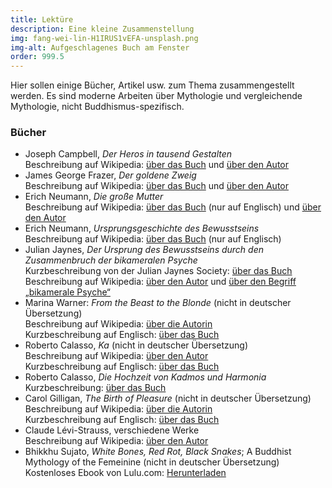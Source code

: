 ```yaml
---
title: Lektüre
description: Eine kleine Zusammenstellung
img: fang-wei-lin-H1IRUS1vEFA-unsplash.png
img-alt: Aufgeschlagenes Buch am Fenster
order: 999.5
---
```


Hier sollen einige Bücher, Artikel usw. zum Thema zusammengestellt werden. Es sind moderne Arbeiten über Mythologie und vergleichende Mythologie, nicht Buddhismus-spezifisch.

### Bücher

- Joseph Campbell, *Der Heros in tausend Gestalten*  
   Beschreibung auf Wikipedia: [über das Buch](https://de.wikipedia.org/wiki/Der_Heros_in_tausend_Gestalten) und [über den Autor](https://de.wikipedia.org/wiki/Joseph_Campbell)
- James George Frazer, *Der goldene Zweig*  
   Beschreibung auf Wikipedia: [über das Buch](https://de.wikipedia.org/wiki/Der_goldene_Zweig) und [über den Autor](https://de.wikipedia.org/wiki/James_George_Frazer)
- Erich Neumann, *Die große Mutter*  
   Beschreibung auf Wikipedia: [über das Buch](https://en.wikipedia.org/wiki/The_Great_Mother) (nur auf Englisch) und [über den Autor](https://de.wikipedia.org/wiki/Erich_Neumann_(Mediziner))
- Erich Neumann, *Ursprungsgeschichte des Bewusstseins*  
   Beschreibung auf Wikipedia: [über das Buch](https://en.wikipedia.org/wiki/The_Origins_and_History_of_Consciousness) (nur auf Englisch)
- Julian Jaynes, *Der Ursprung des Bewusstseins durch den Zusammenbruch der bikameralen Psyche*  
   Kurzbeschreibung von der Julian Jaynes Society: [über das Buch](https://www.julianjaynes.org/resources/books/ooc/de/)  
   Beschreibung auf Wikipedia: [über den Autor](https://de.wikipedia.org/wiki/Julian_Jaynes) und [über den Begriff „bikamerale Psyche“](https://de.wikipedia.org/wiki/Bikamerale_Psyche)
- Marina Warner: *From the Beast to the Blonde* (nicht in deutscher Übersetzung)  
   Beschreibung auf Wikipedia: [über die Autorin](https://de.wikipedia.org/wiki/Marina_Warner)  
   Kurzbeschreibung auf Englisch: [über das Buch](https://www.marinawarner.com/book/from-the-beast-to-the-blonde-on-fairy-tales-and-their-tellers/)
- Roberto Calasso, *Ka* (nicht in deutscher Übersetzung)  
   Beschreibung auf Wikipedia: [über den Autor](https://de.wikipedia.org/wiki/Roberto_Calasso)  
   Kurzbeschreibung auf Englisch: [über das Buch](https://www.goodreads.com/book/show/163014.Ka)
- Roberto Calasso, *Die Hochzeit von Kadmos und Harmonia*  
   Kurzbeschreibung: [über das Buch](https://www.buch7.de/produkt/die-hochzeit-von-kadmos-und-harmonia-roberto-calasso/1026636428?ean=9783518467084)
- Carol Gilligan, *The Birth of Pleasure* (nicht in deutscher Übersetzung)  
   Beschreibung auf Wikipedia: [über die Autorin](https://de.wikipedia.org/wiki/Carol_Gilligan)  
   Kurzbeschreibung auf Englisch: [über das Buch](https://www.goodreads.com/book/show/827917.The_Birth_of_Pleasure)
- Claude Lévi-Strauss, verschiedene Werke  
   Beschreibung auf Wikipedia: [über den Autor](https://de.wikipedia.org/wiki/Claude_L%C3%A9vi-Strauss)
- Bhikkhu Sujato, *White Bones, Red Rot, Black Snakes*; A Buddhist Mythology of the Femeinine (nicht in deutscher Übersetzung)  
   Kostenloses Ebook von Lulu.com: [Herunterladen](https://www.lulu.com/shop/bhikkhu-sujato/white-bones-red-rot-black-snakes/ebook/product-20401388.html?q=sujato&page=1&pageSize=4)  


